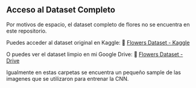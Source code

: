 ## Acceso al Dataset Completo

Por motivos de espacio, el dataset completo de flores no se encuentra en este repositorio.

Puedes acceder al dataset original en Kaggle:
🔗 [Flowers Dataset - Kaggle](https://www.kaggle.com/datasets/imsparsh/flowers-dataset)

O puedes ver el dataset limpio en mi Google Drive:
🔗 [Flowers Dataset - Drive](https://drive.google.com/drive/folders/12I5WA2ZEWwAT2bU0byXknFdpkOsZiqyP?usp=sharing)

Igualmente en estas carpetas se encuentra un pequeño sample de las imagenes que se utilizaron para entrenar la CNN.
